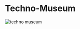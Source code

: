 # Techno-Museum
<img src="https://unl.solutions/sites/default/files/2019-05/main%20jpg.JPG" alt="techno museum">
